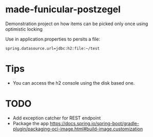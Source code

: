 # made-funicular-postzegel
Demonstration project on how items can be picked only once using optimistic locking

Use in application.properties to persits a file:
```
spring.datasource.url=jdbc:h2:file:~/test
```

# Tips
- You can access the h2 console using the disk based one.

# TODO
- Add exception catcher for REST endpoint
- Package the app https://docs.spring.io/spring-boot/gradle-plugin/packaging-oci-image.html#build-image.customization
